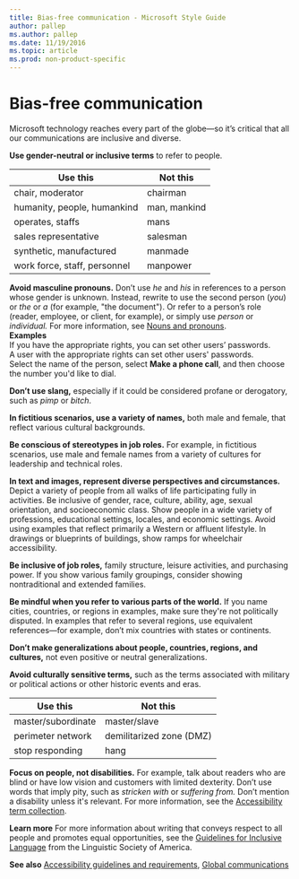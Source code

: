 ```yaml
---
title: Bias-free communication - Microsoft Style Guide
author: pallep
ms.author: pallep
ms.date: 11/19/2016
ms.topic: article
ms.prod: non-product-specific
---
```


# Bias-free communication

Microsoft technology reaches every part of the globe—so it’s critical that all our communications are inclusive and diverse.

**Use gender-neutral or inclusive terms** to refer to people.

**Use this**|**Not this**
--|--
chair, moderator|chairman
humanity, people, humankind|man, mankind
operates, staffs|mans
sales representative|salesman
synthetic, manufactured|manmade
work force, staff, personnel|manpower

**Avoid masculine pronouns.** Don’t use *he* and *his* in references to a person whose gender is unknown. Instead, rewrite to use the second person (*you*) or *the* or *a* (for example, "the document"). Or refer to a person’s role (reader, employee, or client, for example), or simply use *person* or *individual.* For more information, see [Nouns and pronouns](/style-guide/grammar/nouns-pronouns).<br />
**Examples**  
If you have the appropriate rights, you can set other users’ passwords.  
A user with the appropriate rights can set other users' passwords.  
Select the name of the person, select **Make a phone call**, and then choose the number you'd like to dial.

**Don’t use slang,** especially if it could be considered profane or derogatory, such as *pimp* or *bitch*. 

**In fictitious scenarios, use a variety of names,** 
both male and female, that reflect various
cultural backgrounds. 

**Be conscious of stereotypes in job roles.** For
example, in fictitious scenarios, use male and female names from a
variety of cultures for leadership and technical roles. 

**In text and images, represent diverse perspectives and circumstances.** Depict a variety of people from all walks of life participating fully in activities. Be
inclusive of gender, race, culture, ability, age, sexual orientation,
and socioeconomic class. Show people in a wide variety
of professions, educational settings, locales, and economic settings. Avoid using examples that reflect primarily a Western or affluent lifestyle. In drawings or blueprints of buildings, show ramps for wheelchair accessibility. 

**Be inclusive of job roles,** family structure, leisure activities, and purchasing power. If you show various family groupings, consider showing nontraditional and extended families. 

**Be mindful when you refer to various parts of the world.** If
you name cities, countries, or regions in examples, make sure
they're not politically disputed. In examples that refer to several
regions, use equivalent references—for example, don’t mix
countries with states or continents.

**Don’t make generalizations about people, countries, regions, and cultures,** not even positive or neutral generalizations. 

**Avoid culturally sensitive terms,** such as the terms associated with military or political actions or other historic events and eras.

**Use this**|**Not this**
--|--
master/subordinate|master/slave
perimeter network|demilitarized zone (DMZ)
stop responding|hang

**Focus on people, not disabilities.** For example, talk about readers who are blind or have low vision and customers with limited dexterity. Don’t use words that imply pity, such as *stricken with* or *suffering from.* Don’t mention a disability unless it's relevant. For more information, see the [Accessibility term collection](/style-guide/a-z-word-list-term-collections/term-collections/accessibility-terms). 

**Learn more** For more information about writing that conveys respect to all people and promotes equal opportunities, see the [Guidelines for Inclusive Language](http://www.linguisticsociety.org/content/guidelines-inclusive-language "Linguistic Society of America's guidelines for inclusive language") from the Linguistic Society of America. 

**See also** [Accessibility guidelines and requirements](/style-guide/accessibility/accessibility-guidelines-requirements), [Global communications](/style-guide/global-communications/)
